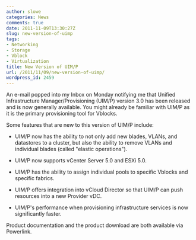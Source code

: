 ```yaml
---
author: slowe
categories: News
comments: true
date: 2011-11-09T13:30:27Z
slug: new-version-of-uimp
tags:
- Networking
- Storage
- Vblock
- Virtualization
title: New Version of UIM/P
url: /2011/11/09/new-version-of-uimp/
wordpress_id: 2459
---
```


An e-mail popped into my Inbox on Monday notifying me that Unified Infrastructure Manager/Provisioning (UIM/P) version 3.0 has been released and is now generally available. You might already be familiar with UIM/P as it is the primary provisioning tool for Vblocks.

Some features that are new to this version of UIM/P include:

* UIM/P now has the ability to not only add new blades, VLANs, and datastores to a cluster, but also the ability to remove VLANs and individual blades (called "elastic operations").

* UIM/P now supports vCenter Server 5.0 and ESXi 5.0.

* UIM/P has the ability to assign individual pools to specific Vblocks and specific fabrics.

* UIM/P offers integration into vCloud Director so that UIM/P can push resources into a new Provider vDC.

* UIM/P's performance when provisioning infrastructure services is now significantly faster.

Product documentation and the product download are both available via Powerlink.
